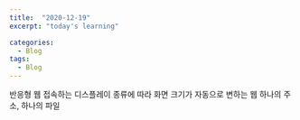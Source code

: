 ```yaml
---
title:  "2020-12-19"
excerpt: "today's learning"

categories:
  - Blog
tags:
  - Blog
---
```


반응형 웹
  접속하는 디스플레이 종류에 따라 화면 크기가 자동으로 변하는 웹
  하나의 주소, 하나의 파일 
